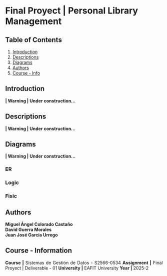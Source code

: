 # Final Proyect | Personal Library Management

## Table of Contents
1. [Introduction](#introduction)
2. [Descriptions](#descriptions)
3. [Diagrams](#diagrams)
4. [Authors](#authors)
5. [Course - Info](#course---information)

<div style = "text-align: justify;">

## Introduction

**| Warning | Under  construction...**

## Descriptions

**| Warning | Under  construction...**

## Diagrams

**| Warning | Under  construction...**

### ER

### Logic

### Fisic


## Authors

**Miguel Ángel Colorado Castaño**  
**David Guerra Morales** <br>
**Juan José García Urrego**


## Course - Information
**Course |** Sistemas de Gestión de Datos - S2566-0534
**Assignment |** Final Proyect | Deliverable - 01 
**University |** EAFIT University
**Year |** 2025-2

</div>


